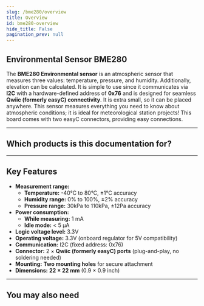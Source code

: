 ```yaml
---
slug: /bme280/overview
title: Overview
id: bme280-overview 
hide_title: False
pagination_prev: null
---
```


## Environmental Sensor BME280

The **BME280 Environmental sensor** is an atmospheric sensor that measures three values: temperature, pressure, and humidity. Additionally, elevation can be calculated. It is simple to use since it communicates via **I2C** with a hardware-defined address of **0x76** and is designed for seamless **Qwiic (formerly easyC) connectivity**. It is extra small, so it can be placed anywhere. This sensor measures everything you need to know about atmospheric conditions; it is ideal for meteorological station projects! This board comes with two easyC connectors, providing easy connections.

<CenteredImage src="/img/bme280/333036.jpg" alt="Enviromental sensor BME280" caption="Enviromental sensor BME280" />

---

## Which products is this documentation for?

<QuickLink 
  title="Enviromental sensor BME280 breakout" 
  description="333036"
  url="https://soldered.com/product/enviromental-sensor-bme280-breakout/"
  image="/img/bme280/333036.webp" 
/>

---

## Key Features

- **Measurement range:**  
  - **Temperature:** -40°C to 80°C, ±1°C accuracy  
  - **Humidity range:** 0% to 100%, ±2% accuracy  
  - **Pressure range:** 30kPa to 110kPa, ±12Pa accuracy 
- **Power consumption:**  
  - **While measuring:** 1 mA  
  - **Idle mode:** < 5 µA  
- **Logic voltage level:** 3.3V  
- **Operating voltage:** 3.3V (onboard regulator for 5V compatibility)  
- **Communication:** I2C (fixed address: 0x76)  
- **Connector:** 2 × **Qwiic (formerly easyC) ports** (plug-and-play, no soldering needed)  
- **Mounting:** **Two mounting holes** for secure attachment  
- **Dimensions:** **22 × 22 mm** (0.9 × 0.9 inch)  

---

## You may also need

<QuickLink 
  title="Qwiic cable" 
  description="Qwiic (formerly easyC) compatible cables with connectors on both ends, available in various lengths."
  url="https://soldered.com/product/easyc-cable/"
  image="/img/333311.webp" 
/>